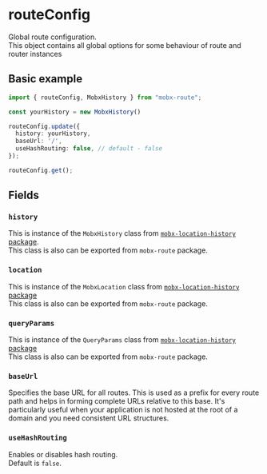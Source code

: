 # routeConfig

Global route configuration.   
This object contains all global options for some behaviour of route and router instances  

## Basic example

```ts
import { routeConfig, MobxHistory } from "mobx-route";

const yourHistory = new MobxHistory()

routeConfig.update({
  history: yourHistory,
  baseUrl: '/',
  useHashRouting: false, // default - false
});

routeConfig.get();
```

## Fields   

### `history`  
This is instance of the `MobxHistory` class from [`mobx-location-history` package](https://github.com/js2me/mobx-location-history).  
This class is also can be exported from `mobx-route` package.  

### `location`  
This is instance of the `MobxLocation` class from [`mobx-location-history` package](https://github.com/js2me/mobx-location-history)  
This class is also can be exported from `mobx-route` package.  

### `queryParams`  
This is instance of the `QueryParams` class from [`mobx-location-history` package](https://github.com/js2me/mobx-location-history)  
This class is also can be exported from `mobx-route` package.  

### `baseUrl`

Specifies the base URL for all routes. This is used as a prefix for every route path and helps in forming complete URLs relative to this base. It's particularly useful when your application is not hosted at the root of a domain and you need consistent URL structures.  

### `useHashRouting`  
Enables or disables hash routing.  
Default is `false`.  
